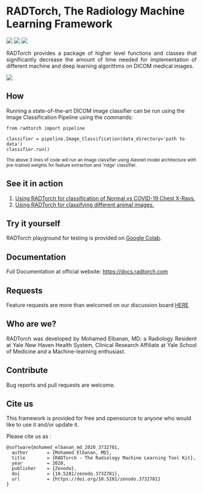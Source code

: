 
# RADTorch, The Radiology Machine Learning Framework


![](https://img.shields.io/badge/stable%20version-1.0.0-blue?style=for-the-badge)
![](https://img.shields.io/badge/dependencies-up%20to%20date-brightgreen?style=for-the-badge)
![](https://img.shields.io/badge/license-AGPL3.0-red?style=for-the-badge)


<p style='text-align: justify;'>
RADTorch provides a package of higher level functions and classes that significantly decrease the amount of time needed for implementation of different machine and deep learning algorithms on DICOM medical images.
</p>

![](/docs/documentation/img/radtorch_stack.png)


## How

Running a state-of-the-art DICOM image classifier can be run using the Image Classification Pipeline using the commands:
```
from radtorch import pipeline

classifier = pipeline.Image_Classification(data_directory='path to data')
classifier.run()
```
<small>
The above 3 lines of code will run an image classifier using Alexnet model architecture with pre-trained weights for feature extraction and 'ridge' classifier.
</small>

## See it in action
1. [Using RADTorch for classification of Normal vs COVID-19 Chest X-Rays.](https://www.kaggle.com/elbanan/radtorch-covid-19)
2. [Using RADTorch for classifying different animal images.](https://www.kaggle.com/elbanan/radtorch-animal-classification)



## Try it yourself
RADTorch playground for testing is provided on [Google Colab](https://colab.research.google.com/drive/1O7op_RtuNs12uIs0QVbwoeZdtbyQ4Q9i).


## Documentation
Full Documentation at official website: https://docs.radtorch.com


## Requests
Feature requests are more than welcomed on our discussion board [HERE](https://github.com/radtorch/radtorch/issues/4#issue-573590182)


## Who are we?
<p style='text-align: justify;'>
RADTorch was developed by Mohamed Elbanan, MD: a Radiology Resident at Yale New Haven Health System, Clinical Research Affiliate at Yale School of Medicine and a Machine-learning enthusiast.
</p>


## Contribute
Bug reports and pull requests are welcome.

## Cite us
This framework is provided for free and opensource to anyone who would like to use it and/or update it.

Please cite us as :

```
@software{mohamed_elbanan_md_2020_3732781,
  author       = {Mohamed Elbanan, MD},
  title        = {RADTorch - The Radiology Machine Learning Tool Kit},
  year         = 2020,
  publisher    = {Zenodo},
  doi          = {10.5281/zenodo.3732781},
  url          = {https://doi.org/10.5281/zenodo.3732781}
}
```
